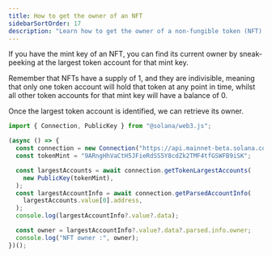 ```yaml
---
title: How to get the owner of an NFT
sidebarSortOrder: 17
description: "Learn how to get the owner of a non-fungible token (NFT) on Solana."
---
```


If you have the mint key of an NFT, you can find its current owner by
sneak-peeking at the largest token account for that mint key.

Remember that NFTs have a supply of 1, and they are indivisible, meaning that
only one token account will hold that token at any point in time, whilst all
other token accounts for that mint key will have a balance of 0.

Once the largest token account is identified, we can retrieve its owner.

```typescript filename="get-nft-owner.ts"
import { Connection, PublicKey } from "@solana/web3.js";

(async () => {
  const connection = new Connection("https://api.mainnet-beta.solana.com");
  const tokenMint = "9ARngHhVaCtH5JFieRdSS5Y8cdZk2TMF4tfGSWFB9iSK";

  const largestAccounts = await connection.getTokenLargestAccounts(
    new PublicKey(tokenMint),
  );
  const largestAccountInfo = await connection.getParsedAccountInfo(
    largestAccounts.value[0].address,
  );
  console.log(largestAccountInfo?.value?.data);

  const owner = largestAccountInfo?.value?.data?.parsed.info.owner;
  console.log("NFT owner :", owner);
})();
```
